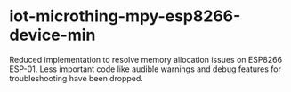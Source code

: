 # iot-microthing-mpy-esp8266-device-min
Reduced implementation to resolve memory allocation issues on ESP8266 ESP-01. Less important code like audible warnings and debug features for troubleshooting have been dropped.
